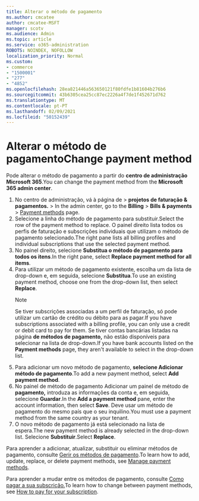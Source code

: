 ```yaml
---
title: Alterar o método de pagamento
ms.author: cmcatee
author: cmcatee-MSFT
manager: scotv
ms.audience: Admin
ms.topic: article
ms.service: o365-administration
ROBOTS: NOINDEX, NOFOLLOW
localization_priority: Normal
ms.custom:
- commerce
- "1500001"
- "277"
- "4852"
ms.openlocfilehash: 28ea821446a563650121f80fdfe1b81604b276b6
ms.sourcegitcommit: 43b6305cea25cc87ec2226a4f7de1f452671d762
ms.translationtype: MT
ms.contentlocale: pt-PT
ms.lasthandoff: 02/09/2021
ms.locfileid: "50152439"
---
```

# <a name="change-payment-method"></a><span data-ttu-id="379a8-102">Alterar o método de pagamento</span><span class="sxs-lookup"><span data-stu-id="379a8-102">Change payment method</span></span>

<span data-ttu-id="379a8-103">Pode alterar o método de pagamento a partir do **centro de administração Microsoft 365**.</span><span class="sxs-lookup"><span data-stu-id="379a8-103">You can change the payment method from the **Microsoft 365 admin center**.</span></span>
  
1. <span data-ttu-id="379a8-104">No centro de administração, vá à página de  >  **projetos de faturação & pagamentos.**  >  [](https://go.microsoft.com/fwlink/p/?linkid=2018806)</span><span class="sxs-lookup"><span data-stu-id="379a8-104">In the admin center, go to the **Billing** > **Bills & payments** > [Payment methods](https://go.microsoft.com/fwlink/p/?linkid=2018806) page.</span></span>
2. <span data-ttu-id="379a8-105">Selecione a linha do método de pagamento para substituir.</span><span class="sxs-lookup"><span data-stu-id="379a8-105">Select the row of the payment method to replace.</span></span> <span data-ttu-id="379a8-106">O painel direito lista todos os perfis de faturação e subscrições individuais que utilizam o método de pagamento selecionado.</span><span class="sxs-lookup"><span data-stu-id="379a8-106">The right pane lists all billing profiles and individual subscriptions that use the selected payment method.</span></span>
3. <span data-ttu-id="379a8-107">No painel direito, selecione **Substitua o método de pagamento para todos os itens**.</span><span class="sxs-lookup"><span data-stu-id="379a8-107">In the right pane, select **Replace payment method for all items**.</span></span>
4. <span data-ttu-id="379a8-108">Para utilizar um método de pagamento existente, escolha um da lista de drop-down e, em seguida, selecione **Substitua**.</span><span class="sxs-lookup"><span data-stu-id="379a8-108">To use an existing payment method, choose one from the drop-down list, then select **Replace**.</span></span>
    > [!NOTE]
    > <span data-ttu-id="379a8-109">Se tiver subscrições associadas a um perfil de faturação, só pode utilizar um cartão de crédito ou débito para as pagar.</span><span class="sxs-lookup"><span data-stu-id="379a8-109">If you have subscriptions associated with a billing profile, you can only use a credit or debit card to pay for them.</span></span> <span data-ttu-id="379a8-110">Se tiver contas bancárias listadas na página **de métodos de pagamento,** não estão disponíveis para selecionar na lista de drop-down.</span><span class="sxs-lookup"><span data-stu-id="379a8-110">If you have bank accounts listed on the **Payment methods** page, they aren't available to select in the drop-down list.</span></span>
5. <span data-ttu-id="379a8-111">Para adicionar um novo método de pagamento, **selecione Adicionar método de pagamento**.</span><span class="sxs-lookup"><span data-stu-id="379a8-111">To add a new payment method, select **Add payment method**.</span></span>
6. <span data-ttu-id="379a8-112">No painel de método de pagamento Adicionar um painel de método de **pagamento,** introduza as informações da conta e, em seguida, selecione **Guardar**.</span><span class="sxs-lookup"><span data-stu-id="379a8-112">In the **Add a payment method** pane, enter the account information, then select **Save**.</span></span> <span data-ttu-id="379a8-113">Deve usar um método de pagamento do mesmo país que o seu inquilino.</span><span class="sxs-lookup"><span data-stu-id="379a8-113">You must use a payment method from the same country as your tenant.</span></span>
7. <span data-ttu-id="379a8-114">O novo método de pagamento já está selecionado na lista de espera.</span><span class="sxs-lookup"><span data-stu-id="379a8-114">The new payment method is already selected in the drop-down list.</span></span> <span data-ttu-id="379a8-115">Selecione **Substituir**.</span><span class="sxs-lookup"><span data-stu-id="379a8-115">Select **Replace**.</span></span>

<span data-ttu-id="379a8-116">Para aprender a adicionar, atualizar, substituir ou eliminar métodos de pagamento, consulte [Gerir os métodos de pagamento](https://docs.microsoft.com/microsoft-365/commerce/billing-and-payments/manage-payment-methods).</span><span class="sxs-lookup"><span data-stu-id="379a8-116">To learn how to add, update, replace, or delete payment methods, see [Manage payment methods](https://docs.microsoft.com/microsoft-365/commerce/billing-and-payments/manage-payment-methods).</span></span>

<span data-ttu-id="379a8-117">Para aprender a mudar entre os métodos de pagamento, consulte [Como pagar a sua subscrição.](https://docs.microsoft.com/microsoft-365/commerce/billing-and-payments/pay-for-your-subscription)</span><span class="sxs-lookup"><span data-stu-id="379a8-117">To learn how to change between payment methods, see [How to pay for your subscription](https://docs.microsoft.com/microsoft-365/commerce/billing-and-payments/pay-for-your-subscription).</span></span>